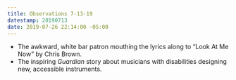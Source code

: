 ```yaml
---
title: Observations 7-13-19
datestamp: 20190713
date: 2019-07-26 22:14:00 -05:00
---
```


- The awkward, white bar patron mouthing the lyrics along to “Look At Me Now” by Chris Brown.
- The inspiring *Guardian* story about musicians with disabilities designing new, accessible instruments.
